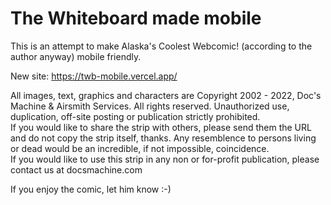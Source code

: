# The Whiteboard made mobile

This is an attempt to make Alaska's Coolest Webcomic! (according to the author anyway) mobile friendly.

New site: https://twb-mobile.vercel.app/

All images, text, graphics and characters are Copyright 2002 - 2022, Doc's Machine & Airsmith Services. All rights reserved. Unauthorized use, duplication, off-site posting or publication strictly prohibited.  
If you would like to share the strip with others, please send them the URL and do not copy the strip itself, thanks. Any resemblence to persons living or dead would be an incredible, if not impossible, coincidence.  
If you would like to use this strip in any non or for-profit publication, please contact us at docsmachine.com  

If you enjoy the comic, let him know :-)  
